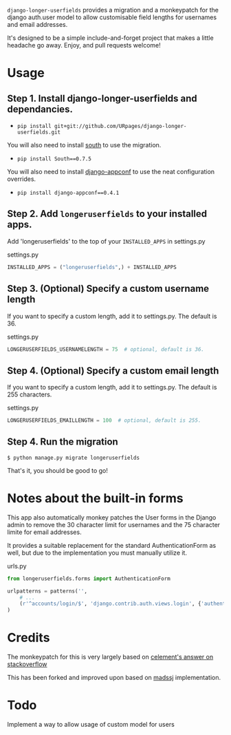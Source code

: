 `django-longer-userfields` provides a migration and a monkeypatch for the django auth.user model to allow customisable field lengths for usernames and email addresses.

It's designed to be a simple include-and-forget project that makes a little headache go away.  Enjoy, and pull requests welcome!

Usage
=====
Step 1. Install django-longer-userfields and dependancies.
-------------------------------------

 - `pip install git+git://github.com/URpages/django-longer-userfields.git `

You will also need to install [south](http://south.aeracode.org/) to use the migration.

 - `pip install South==0.7.5`

You will also need to install [django-appconf](https://github.com/jezdez/django-appconf) to use the neat configuration overrides.

 - `pip install django-appconf==0.4.1`


Step 2. Add `longeruserfields` to your installed apps.
-------------------------
Add 'longeruserfields' to the top of your `INSTALLED_APPS` in settings.py

settings.py

```python
INSTALLED_APPS = ("longeruserfields",) + INSTALLED_APPS
```

Step 3. (Optional) Specify a custom username length
------------------------------------------------
If you want to specify a custom length, add it to settings.py. The default is 36.

settings.py

```python
LONGERUSERFIELDS_USERNAMELENGTH = 75  # optional, default is 36.
```

Step 4. (Optional) Specify a custom email length
------------------------------------------------
If you want to specify a custom length, add it to settings.py. The default is 255 characters.

settings.py

```python
LONGERUSERFIELDS_EMAILLENGTH = 100  # optional, default is 255.
```


Step 4. Run the migration
------------------------------------------------
```
$ python manage.py migrate longeruserfields
```

That's it, you should be good to go!


Notes about the built-in forms
==============================
This app also automatically monkey patches the User forms in the Django admin to remove the 30 character limit for usernames and the 75 character limite for email addresses.

It provides a suitable replacement for the standard AuthenticationForm as well, but due to the implementation you must manually utilize it.

urls.py

```python
from longeruserfields.forms import AuthenticationForm

urlpatterns = patterns('',
    # ...
    (r'^accounts/login/$', 'django.contrib.auth.views.login', {'authentication_form': AuthenticationForm}),
)
```

Credits
=======

The monkeypatch for this is very largely based on [celement's answer on stackoverflow](http://stackoverflow.com/questions/2610088/can-djangos-auth-user-username-be-varchar75-how-could-that-be-done)

This has been forked and improved upon based on [madssj](http://pypi.python.org/pypi/django-longerusernameandemail/0.5.2) implementation.


Todo
====

Implement a way to allow usage of custom model for users